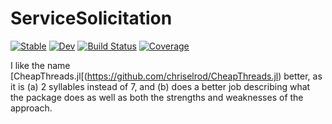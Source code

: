 # ServiceSolicitation

[![Stable](https://img.shields.io/badge/docs-stable-blue.svg)](https://chriselrod.github.io/ServiceSolicitation.jl/stable)
[![Dev](https://img.shields.io/badge/docs-dev-blue.svg)](https://chriselrod.github.io/ServiceSolicitation.jl/dev)
[![Build Status](https://github.com/chriselrod/ServiceSolicitation.jl/workflows/CI/badge.svg)](https://github.com/chriselrod/ServiceSolicitation.jl/actions)
[![Coverage](https://codecov.io/gh/chriselrod/ServiceSolicitation.jl/branch/master/graph/badge.svg)](https://codecov.io/gh/chriselrod/ServiceSolicitation.jl)


I like the name [CheapThreads.jl[(https://github.com/chriselrod/CheapThreads.jl) better, as it is (a) 2 syllables instead of 7, and (b) does a better job describing what the package does as well as both the strengths and weaknesses of the approach.
